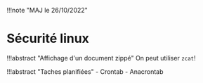 !!!note "MAJ le 26/10/2022"

# Sécurité linux

!!!abstract "Affichage d'un document zippé"
    On peut utiliser `zcat`!

!!!abstract "Taches planifiées"
     - Crontab
     - Anacrontab
